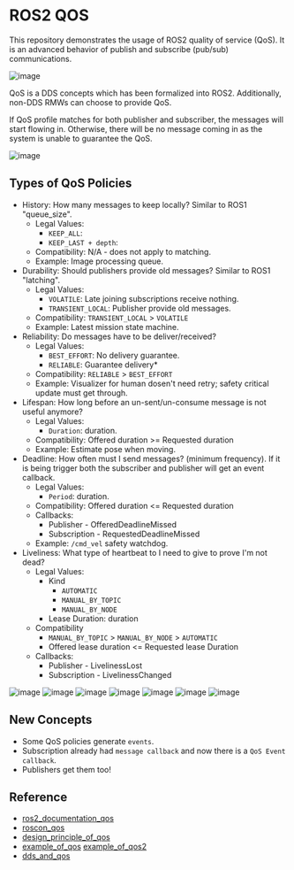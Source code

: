 # ROS2 QOS

This repository demonstrates the usage of ROS2 quality of service (QoS). It is an advanced behavior of publish and subscribe (pub/sub) communications.

![image](resources/qos1.png)

QoS is a DDS concepts which has been formalized into ROS2. Additionally, non-DDS RMWs can choose to provide QoS.

If QoS profile matches for both publisher and subscriber, the messages will start flowing in. Otherwise, there will be no message coming in as the system is unable to guarantee the QoS.

![image](resources/qos2.png)

## Types of QoS Policies

- History: How many messages to keep locally? Similar to ROS1 "queue_size".
    - Legal Values:
        - `KEEP_ALL`:
        - `KEEP_LAST + depth`:
    - Compatibility: N/A - does not apply to matching.
    - Example: Image processing queue.
- Durability: Should publishers provide old messages? Similar to ROS1 "latching".
    - Legal Values:
        - `VOLATILE`: Late joining subscriptions receive nothing.
        - `TRANSIENT_LOCAL`: Publisher provide old messages.
    - Compatibility: `TRANSIENT_LOCAL` > `VOLATILE`
    - Example: Latest mission state machine.
- Reliability: Do messages have to be deliver/received?
    - Legal Values:
        - `BEST_EFFORT`: No delivery guarantee.
        - `RELIABLE`: Guarantee delivery*
    - Compatibility: `RELIABLE` > `BEST_EFFORT`
    - Example: Visualizer for human dosen't need retry; safety critical update must get through.
- Lifespan: How long before an un-sent/un-consume message is not useful anymore?
    - Legal Values:
        - `Duration`: duration.
    - Compatibility: Offered duration >= Requested duration
    - Example: Estimate pose when moving.
- Deadline: How often must I send messages? (minimum frequency). If it is being trigger both the subscriber and publisher will get an event callback.
    - Legal Values:
        - `Period`: duration.
    - Compatibility: Offered duration <= Requested duration
    - Callbacks:
        - Publisher - OfferedDeadlineMissed
        - Subscription - RequestedDeadlineMissed
    - Example: `/cmd_vel` safety watchdog.
- Liveliness: What type of heartbeat to I need to give to prove I'm not dead?
    - Legal Values:
        - Kind
            - `AUTOMATIC`
            - `MANUAL_BY_TOPIC`
            - `MANUAL_BY_NODE`
        - Lease Duration: duration
    - Compatibility
        - `MANUAL_BY_TOPIC` > `MANUAL_BY_NODE` > `AUTOMATIC`
        - Offered lease duration <= Requested lease Duration
    - Callbacks:
        - Publisher - LivelinessLost
        - Subscription - LivelinessChanged


![image](resources/qos_history.png)
![image](resources/qos_durability.png)
![image](resources/qos_reliability.png)
![image](resources/qos_lifespan.png)
![image](resources/qos_deadline.png)
![image](resources/qos_liveliness1.png)
![image](resources/qos_liveliness2.png)


## New Concepts

- Some QoS policies generate `events`.
- Subscription already had `message callback` and now there is a `QoS Event callback`.
- Publishers get them too!

## Reference
- [ros2_documentation_qos](https://docs.ros.org/en/foxy/Concepts/About-Quality-of-Service-Settings.html)
- [roscon_qos](https://vimeo.com/379127762)
- [design_principle_of_qos](http://design.ros2.org/articles/qos_configurability.html)
- [example_of_qos](https://surfertas.github.io/ros2/2019/08/17/ros2-qos.html) [example_of_qos2](https://hackmd.io/@st9540808/r1zrNKBWU/%2F%401IzBzEXXRsmj6-nLXZ9opw%2FBkaxoWRiI)
- [dds_and_qos](https://www.youtube.com/watch?v=WajZmurQYMc)
